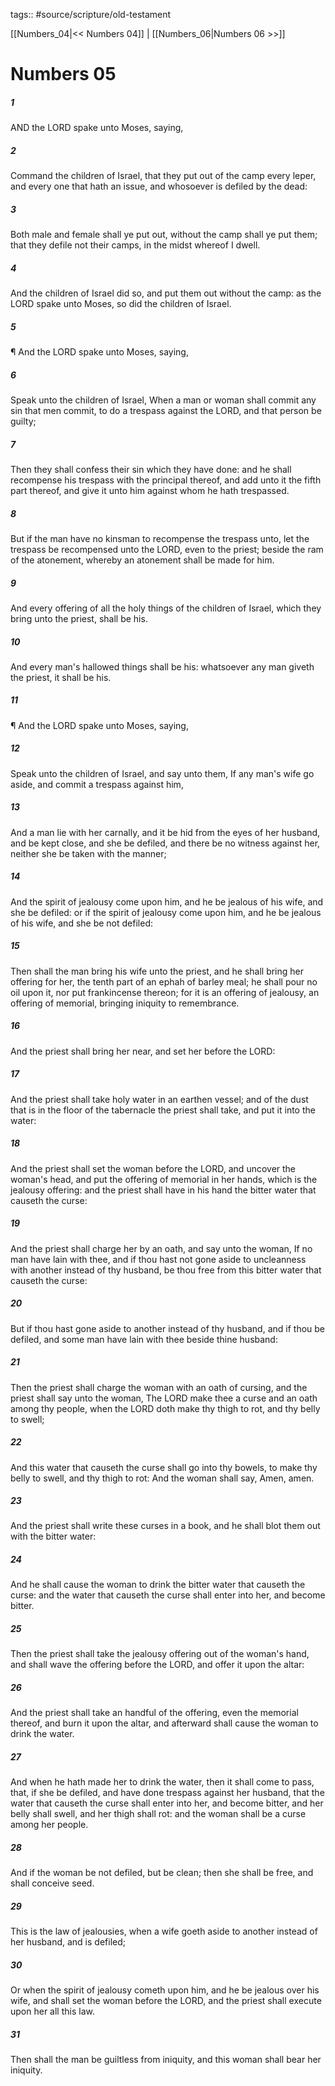 tags:: #source/scripture/old-testament

[[Numbers_04|<< Numbers 04]] | [[Numbers_06|Numbers 06 >>]]

# Numbers 05

##### 1

AND the LORD spake unto Moses, saying,

##### 2

Command the children of Israel, that they put out of the camp every leper, and every one that hath an issue, and whosoever is defiled by the dead:

##### 3

Both male and female shall ye put out, without the camp shall ye put them; that they defile not their camps, in the midst whereof I dwell.

##### 4

And the children of Israel did so, and put them out without the camp: as the LORD spake unto Moses, so did the children of Israel.

##### 5

¶ And the LORD spake unto Moses, saying,

##### 6

Speak unto the children of Israel, When a man or woman shall commit any sin that men commit, to do a trespass against the LORD, and that person be guilty;

##### 7

Then they shall confess their sin which they have done: and he shall recompense his trespass with the principal thereof, and add unto it the fifth part thereof, and give it unto him against whom he hath trespassed.

##### 8

But if the man have no kinsman to recompense the trespass unto, let the trespass be recompensed unto the LORD, even to the priest; beside the ram of the atonement, whereby an atonement shall be made for him.

##### 9

And every offering of all the holy things of the children of Israel, which they bring unto the priest, shall be his.

##### 10

And every man's hallowed things shall be his: whatsoever any man giveth the priest, it shall be his.

##### 11

¶ And the LORD spake unto Moses, saying,

##### 12

Speak unto the children of Israel, and say unto them, If any man's wife go aside, and commit a trespass against him,

##### 13

And a man lie with her carnally, and it be hid from the eyes of her husband, and be kept close, and she be defiled, and there be no witness against her, neither she be taken with the manner;

##### 14

And the spirit of jealousy come upon him, and he be jealous of his wife, and she be defiled: or if the spirit of jealousy come upon him, and he be jealous of his wife, and she be not defiled:

##### 15

Then shall the man bring his wife unto the priest, and he shall bring her offering for her, the tenth part of an ephah of barley meal; he shall pour no oil upon it, nor put frankincense thereon; for it is an offering of jealousy, an offering of memorial, bringing iniquity to remembrance.

##### 16

And the priest shall bring her near, and set her before the LORD:

##### 17

And the priest shall take holy water in an earthen vessel; and of the dust that is in the floor of the tabernacle the priest shall take, and put it into the water:

##### 18

And the priest shall set the woman before the LORD, and uncover the woman's head, and put the offering of memorial in her hands, which is the jealousy offering: and the priest shall have in his hand the bitter water that causeth the curse:

##### 19

And the priest shall charge her by an oath, and say unto the woman, If no man have lain with thee, and if thou hast not gone aside to uncleanness with another instead of thy husband, be thou free from this bitter water that causeth the curse:

##### 20

But if thou hast gone aside to another instead of thy husband, and if thou be defiled, and some man have lain with thee beside thine husband:

##### 21

Then the priest shall charge the woman with an oath of cursing, and the priest shall say unto the woman, The LORD make thee a curse and an oath among thy people, when the LORD doth make thy thigh to rot, and thy belly to swell;

##### 22

And this water that causeth the curse shall go into thy bowels, to make thy belly to swell, and thy thigh to rot: And the woman shall say, Amen, amen.

##### 23

And the priest shall write these curses in a book, and he shall blot them out with the bitter water:

##### 24

And he shall cause the woman to drink the bitter water that causeth the curse: and the water that causeth the curse shall enter into her, and become bitter.

##### 25

Then the priest shall take the jealousy offering out of the woman's hand, and shall wave the offering before the LORD, and offer it upon the altar:

##### 26

And the priest shall take an handful of the offering, even the memorial thereof, and burn it upon the altar, and afterward shall cause the woman to drink the water.

##### 27

And when he hath made her to drink the water, then it shall come to pass, that, if she be defiled, and have done trespass against her husband, that the water that causeth the curse shall enter into her, and become bitter, and her belly shall swell, and her thigh shall rot: and the woman shall be a curse among her people.

##### 28

And if the woman be not defiled, but be clean; then she shall be free, and shall conceive seed.

##### 29

This is the law of jealousies, when a wife goeth aside to another instead of her husband, and is defiled;

##### 30

Or when the spirit of jealousy cometh upon him, and he be jealous over his wife, and shall set the woman before the LORD, and the priest shall execute upon her all this law.

##### 31

Then shall the man be guiltless from iniquity, and this woman shall bear her iniquity.
